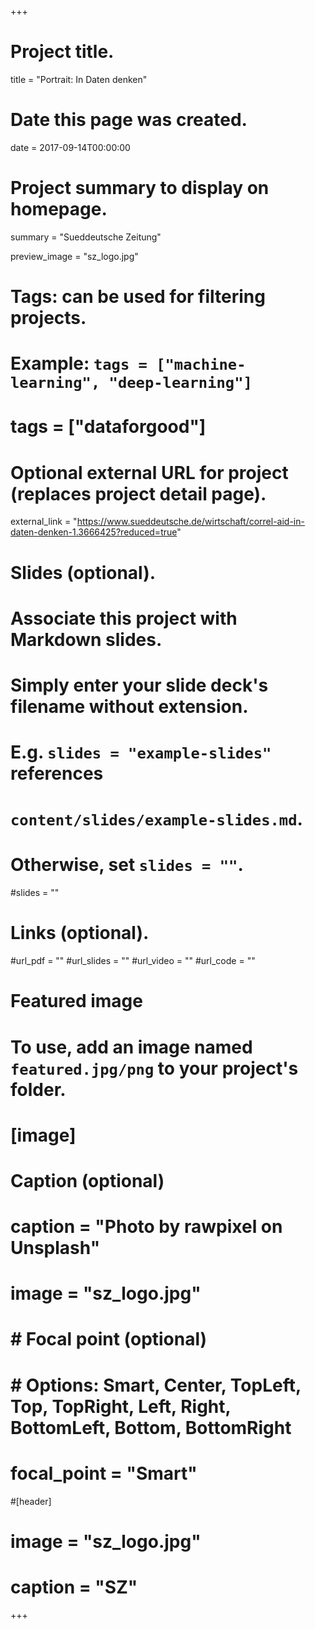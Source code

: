 +++
# Project title.
title = "Portrait: In Daten denken"

# Date this page was created.
date = 2017-09-14T00:00:00

# Project summary to display on homepage.
summary = "Sueddeutsche Zeitung"

preview_image = "sz_logo.jpg"

# Tags: can be used for filtering projects.
# Example: `tags = ["machine-learning", "deep-learning"]`
# tags = ["dataforgood"]

# Optional external URL for project (replaces project detail page).
external_link = "https://www.sueddeutsche.de/wirtschaft/correl-aid-in-daten-denken-1.3666425?reduced=true"

# Slides (optional).
#   Associate this project with Markdown slides.
#   Simply enter your slide deck's filename without extension.
#   E.g. `slides = "example-slides"` references
#   `content/slides/example-slides.md`.
#   Otherwise, set `slides = ""`.
#slides = ""

# Links (optional).
#url_pdf = ""
#url_slides = ""
#url_video = ""
#url_code = ""

# Featured image
# To use, add an image named `featured.jpg/png` to your project's folder.
# [image]
# Caption (optional)
#  caption = "Photo by rawpixel on Unsplash"
#  image = "sz_logo.jpg"
#  # Focal point (optional)
#  # Options: Smart, Center, TopLeft, Top, TopRight, Left, Right, BottomLeft, Bottom, BottomRight
#  focal_point = "Smart"

#[header]
#  image = "sz_logo.jpg"
#  caption = "SZ"
+++
